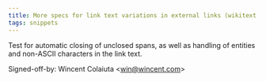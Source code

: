 ```yaml
---
title: More specs for link text variations in external links (wikitext, 87e6041)
tags: snippets
---
```


Test for automatic closing of unclosed spans, as well as handling of entities and non-ASCII characters in the link text.

Signed-off-by: Wincent Colaiuta &lt;win@wincent.com&gt;
